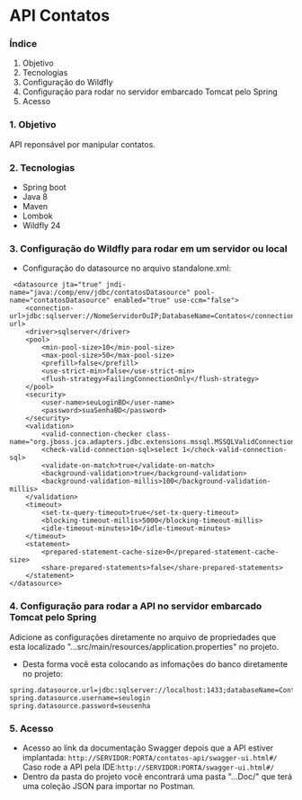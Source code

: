 # API Contatos

### Índice
1. Objetivo
2. Tecnologias
3. Configuração do Wildfly
4. Configuração para rodar no servidor embarcado Tomcat pelo Spring
5. Acesso

### 1. Objetivo
API reponsável por manipular contatos. 

### 2. Tecnologias 
* Spring boot
* Java 8
* Maven
* Lombok
* Wildfly 24

### 3. Configuração do Wildfly para rodar em um servidor ou local
* Configuração do datasource no arquivo standalone.xml:

```
 <datasource jta="true" jndi-name="java:/comp/env/jdbc/contatosDatasource" pool-name="contatosDatasource" enabled="true" use-ccm="false">
	<connection-url>jdbc:sqlserver://NomeServidorOuIP;DatabaseName=Contatos</connection-url>
	<driver>sqlserver</driver>
	<pool>
		<min-pool-size>10</min-pool-size>
		<max-pool-size>50</max-pool-size>
		<prefill>false</prefill>
		<use-strict-min>false</use-strict-min>
		<flush-strategy>FailingConnectionOnly</flush-strategy>
	</pool>
	<security>
		<user-name>seuLoginBD</user-name>
		<password>suaSenhaBD</password>
	</security>
	<validation>
		<valid-connection-checker class-name="org.jboss.jca.adapters.jdbc.extensions.mssql.MSSQLValidConnectionChecker"/>
		<check-valid-connection-sql>select 1</check-valid-connection-sql>
		<validate-on-match>true</validate-on-match>
		<background-validation>true</background-validation>
		<background-validation-millis>100</background-validation-millis>
	</validation>
	<timeout>
		<set-tx-query-timeout>true</set-tx-query-timeout>
		<blocking-timeout-millis>5000</blocking-timeout-millis>
		<idle-timeout-minutes>10</idle-timeout-minutes>
	</timeout>
	<statement>
		<prepared-statement-cache-size>0</prepared-statement-cache-size>
		<share-prepared-statements>false</share-prepared-statements>
	</statement>
</datasource>
```

### 4. Configuração para rodar a API no servidor embarcado Tomcat pelo Spring

Adicione as configurações diretamente no arquivo de propriedades que esta localizado "...src/main/resources/application.properties" no projeto.
* Desta forma você esta colocando as infomações do banco diretamente no projeto:

```
spring.datasource.url=jdbc:sqlserver://localhost:1433;databaseName=Contatos;encrypt=true;trustServerCertificate=true;
spring.datasource.username=seulogin
spring.datasource.password=seusenha
```

### 5. Acesso
* Acesso ao link da documentação Swagger depois que a API estiver implantada: `http://SERVIDOR:PORTA/contatos-api/swagger-ui.html#/`
Caso rode a API pela IDE:`http://SERVIDOR:PORTA/swagger-ui.html#/`
* Dentro da pasta do projeto você encontrará uma pasta "...Doc/" que terá uma coleção JSON para importar no Postman.

